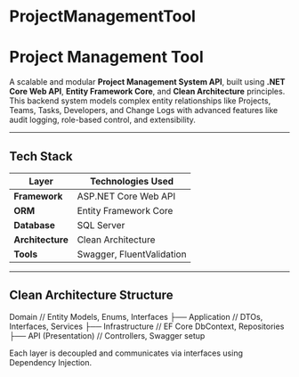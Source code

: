 # ProjectManagementTool

# Project Management Tool

A scalable and modular **Project Management System API**, built using **.NET Core Web API**, **Entity Framework Core**, and **Clean Architecture** principles. This backend system models complex entity relationships like Projects, Teams, Tasks, Developers, and Change Logs with advanced features like audit logging, role-based control, and extensibility.

---

## Tech Stack

| Layer             | Technologies Used                         |
|------------------ |-------------------------------------------|
| **Framework**     | ASP.NET Core Web API                      |
| **ORM**           | Entity Framework Core                     |
| **Database**      | SQL Server                                |
| **Architecture**  | Clean Architecture                        |
| **Tools**         | Swagger, FluentValidation                 |

---

## Clean Architecture Structure
 Domain // Entity Models, Enums, Interfaces
├── Application // DTOs, Interfaces, Services
├── Infrastructure // EF Core DbContext, Repositories
├── API (Presentation) // Controllers, Swagger setup

Each layer is decoupled and communicates via interfaces using Dependency Injection.
